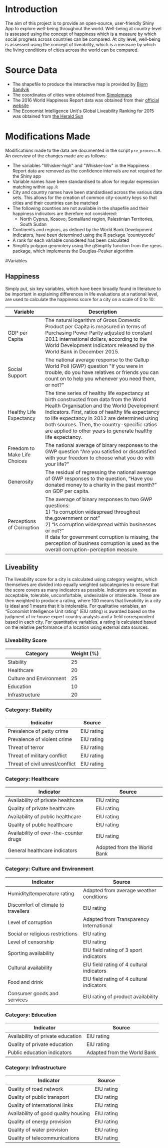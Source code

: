 # Introduction
The aim of this project is to provide an open-source, user-friendly Shiny App to explore well-being throughout the world. Well-being at country-level is assessed using the concept
of happiness which is a measure by which social progress across countries can be compared. At city level, well-being is assessed using the concept of liveability, which is a measure by which the  living conditions of cities 
across the world can be compared.

# Source Data
* The shapefile to produce the interactive map is provided by [Bjorn Sandvik](http://thematicmapping.org/downloads/TM_WORLD_BORDERS-0.3.zip) <br>
* The coordinates of cities were obtained from [Simplemaps](http://simplemaps.com/static/demos/resources/world-cities/world_cities.csv) <br>
* The 2016 World Happiness Report data was obtained from their [official website](http://worldhappiness.report/wp-content/uploads/sites/2/2016/03/Online-data-for-chapter-2-whr-2016.xlsx) <br>
* The Economist Intelligence Unit's Global Liveability Ranking for 2015 was obtained from [the Herald Sun](http://media.heraldsun.com.au/files/liveability.pdf)

# Modifications Made
Modifications made to the data are documented in the script `pre_process.R`. An overview of the changes made are as follows: <br>
* The variables "Whisker-high" and "Whisker-low" in the Happiness Report data are removed as the confidence intervals are not required for the Shiny app <br>
* Variable names have been standardised to allow for regular expression matching within `app.R` <br>
* City and country names have been standardised across the various data sets. This allows for the creation of common city-country keys so that cities and their countries can be matched <br>
* The following countries are not available in the shapefile and their happiness indicators are therefore not considered:
	* North Cyprus, Kosovo, Somaliland region, Palestinian Territories, South Sudan <br>
* Continents and regions, as defined by the World Bank Development Indicators, have been determined using the R package 'countrycode' <br>
* A rank for each variable considered has been calculated
* Simplify polygon geomotery using the gSimplify function from the rgeos package, which implements the Douglas-Peuker algorithm 

#Variables

## Happiness
Simply put, six key variables, which have been broadly found in literature to be important in explaining differences in life evaluations at a national level, are used to calculate
the happiness score for a city on a scale of 0 to 10: <br>

| Variable                     | Description                                                                                                                                                                                                                                                                                                                                                 |
|------------------------------|-------------------------------------------------------------------------------------------------------------------------------------------------------------------------------------------------------------------------------------------------------------------------------------------------------------------------------------------------------------|
| GDP per Capita               | The natural logarithm of Gross Domestic Product per Capita is measured in terms of Purchasing Power Parity adjusted to constant 2011 international dollars, according to the World Development Indicators released by the World Bank in December 2015.                                                                                                      |
| Social Support               | The national average response to the Gallup World Poll (GWP) question "If you were in trouble, do you have relatives or friends you can count on to help you whenever you need them, or not?”                                                                                                                                                              |
| Healthy Life Expectancy      | The time series of healthy life expectancy at birth constructed from data from the World Health Organisation and the World Development Indicators. First, ratios of healthy life expectancy to life expectancy in 2012 are determined using both sources. Then, the country-specific ratios are applied to other years to generate healthy life expectancy. |
| Freedom to Make Life Choices | The national average of binary responses to the GWP question “Are you satisfied or dissatisfied with your freedom to choose what you do with your life?”                                                                                                                                                                                                    |
| Generosity                   | The residual of regressing the national average of GWP responses to the question, “Have you donated money to a charity in the past month?” on GDP per capita.                                                                                                                                                                                               |
| Perceptions of Corruption    | The average of binary responses to two GWP questions: <br> 1) “Is corruption widespread throughout the,government or not” <br> 2) “Is corruption widespread within businesses or not?” <br> If data for government corruption is missing, the perception of business corruption is used as the overall corruption-perception measure.                                  |

## Liveability
The liveability score for a city is calculated using category weights, which themselves are divided into equally weighted subcategories to ensure that the score covers as many
indicators as possible. Indicators are scored as acceptable, tolerable, uncomfortable, undesirable or intolerable. These are then weighted to produce a rating, where 100 means that 
liveability in a city is ideal and 1 means that it is intolerable.
For qualitative variables, an “Economist Intelligence Unit rating” (EIU rating) is awarded based on the judgment of in–house expert country analysts and a field correspondent 
based in each city. For quantitative variables, a rating is calculated based on the relative performance of a location using external data sources.

### Liveability Score

| Category                  | Weight (%) |
|---------------------------|------------|
| Stability                 | 25         |
| Healthcare                | 20         |
| Culture and Environment   | 25         |
| Education                 | 10         |
| Infrastructure            | 20         |

### Category: Stability
| Indicator                       | Source     |
|---------------------------------|------------|
| Prevalence of petty crime       | EIU rating |
| Prevalence of violent crime     | EIU rating |
| Threat of terror                | EIU rating |
| Threat of military conflict     | EIU rating |
| Threat of civil unrest/conflict | EIU rating |

### Category: Healthcare
| Indicator                              | Source                      |
|----------------------------------------|-----------------------------|
| Availability of private healthcare     | EIU rating                  |
| Quality of private healthcare          | EIU rating                  |
| Availability of public healthcare      | EIU rating                  |
| Quality of public healthcare           | EIU rating                  |
| Availability of over-the-counter drugs | EIU rating                  |
| General healthcare indicators          | Adopted from the World Bank |

### Category: Culture and Environment
| Indicator                           | Source                                    |
|-------------------------------------|-------------------------------------------|
| Humidity/temperature rating         | Adapted from average weather conditions   |
| Discomfort of climate to travellers | EIU rating                                |
| Level of corruption                 | Adapted from Transparency International   |
| Social or religious restrictions    | EIU rating                                |
| Level of censorship                 | EIU rating                                |
| Sporting availability               | EIU field rating of 3 sport indicators    |
| Cultural availability               | EIU field rating of 4 cultural indicators |
| Food and drink                      | EIU field rating of 4 cultural indicators |
| Consumer goods and services         | EIU rating of product availability        |

### Category: Education
| Indicator                         | Source                      |
|-----------------------------------|-----------------------------|
| Availability of private education | EIU rating                  |
| Quality of private education      | EIU rating                  |
| Public education indicators       | Adapted from the World Bank |

### Category: Infrastructure
| Indicator                            | Source     |
|--------------------------------------|------------|
| Quality of road network              | EIU rating |
| Quality of public transport          | EIU rating |
| Quality of international links       | EIU rating |
| Availability of good quality housing | EIU rating |
| Quality of energy provision          | EIU rating |
| Quality of water provision           | EIU rating |
| Quality of telecommunications        | EIU rating |
